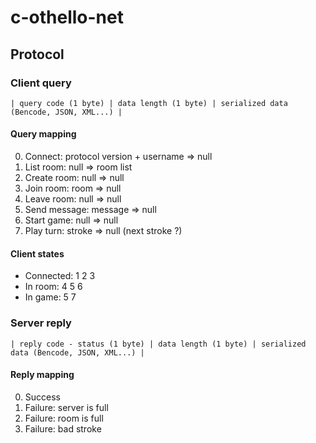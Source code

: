 # c-othello-net

## Protocol

### Client query

```
| query code (1 byte) | data length (1 byte) | serialized data (Bencode, JSON, XML...) |
```

#### Query mapping

0. Connect: protocol version + username => null
1. List room: null => room list
2. Create room: null => null
3. Join room: room => null
4. Leave room: null => null
5. Send message: message => null
6. Start game: null => null
7. Play turn: stroke => null (next stroke ?)

#### Client states

* Connected: 1 2 3
* In room: 4 5 6
* In game: 5 7

### Server reply

```
| reply code - status (1 byte) | data length (1 byte) | serialized data (Bencode, JSON, XML...) |
```

#### Reply mapping

0. Success
1. Failure: server is full
2. Failure: room is full
3. Failure: bad stroke
